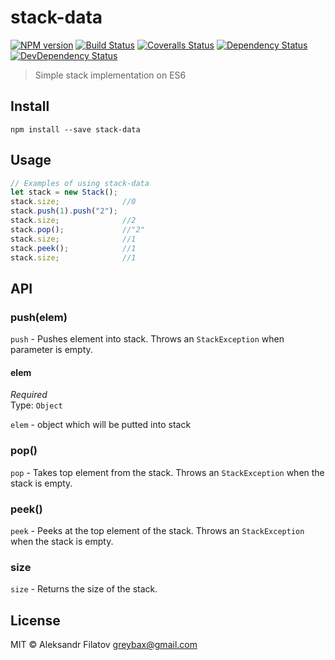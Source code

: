 # stack-data

[![NPM version][npm-image]][npm-url]
[![Build Status][travis-image]][travis-url]
[![Coveralls Status][coveralls-image]][coveralls-url]
[![Dependency Status][depstat-image]][depstat-url]
[![DevDependency Status][depstat-dev-image]][depstat-dev-url]

> Simple stack implementation on ES6

## Install

    npm install --save stack-data

## Usage

```js
// Examples of using stack-data
let stack = new Stack();
stack.size;              //0
stack.push(1).push("2");
stack.size;              //2
stack.pop();             //"2"
stack.size;              //1
stack.peek();            //1
stack.size;              //1
```

## API

### push(elem)

```push``` - Pushes element into stack. Throws an ```StackException``` when parameter is empty.

#### elem

*Required*  
Type: `Object`

```elem``` - object which will be putted into stack

### pop()

```pop``` - Takes top element from the stack. Throws an ```StackException``` when the stack is empty.

### peek()

```peek``` - Peeks at the top element of the stack. Throws an ```StackException``` when the stack is empty.

### size

```size``` - Returns the size of the stack.

## License

MIT © Aleksandr Filatov <greybax@gmail.com> 

[npm-url]: https://npmjs.org/package/stack-data
[npm-image]: https://img.shields.io/npm/v/stack-data.svg?style=flat-square

[travis-url]: https://travis-ci.org/greybax/stack-data
[travis-image]: https://img.shields.io/travis/greybax/stack-data/master.svg?style=flat-square

[coveralls-url]: https://coveralls.io/r/greybax/stack-data
[coveralls-image]: https://img.shields.io/coveralls/greybax/stack-data/master.svg?style=flat-square

[depstat-url]: https://david-dm.org/greybax/stack-data
[depstat-image]: https://david-dm.org/greybax/stack-data.svg?style=flat-square

[depstat-dev-url]: https://david-dm.org/greybax/stack-data#info=devDependencies
[depstat-dev-image]: https://david-dm.org/greybax/stack-data/dev-status.svg?style=flat-square